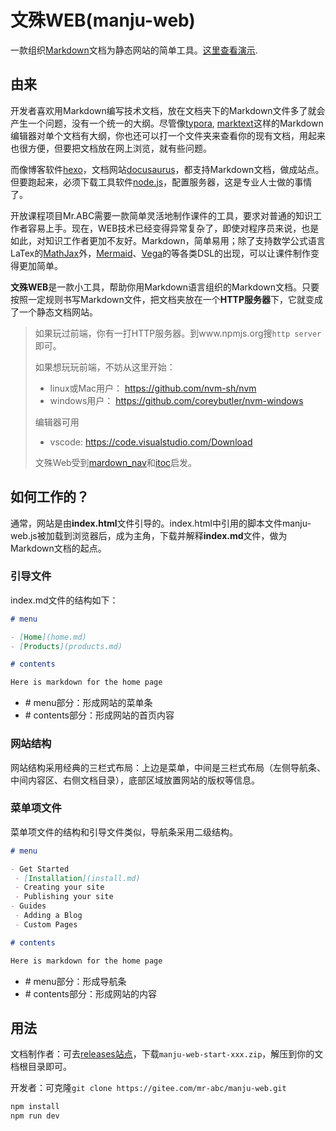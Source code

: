 # 文殊WEB(manju-web)

一款组织[Markdown](https://guides.github.com/features/mastering-markdown/)文档为静态网站的简单工具。[这里查看演示](https://mr-abc.gitee.io/mr.abc/). 

## 由来

开发者喜欢用Markdown编写技术文档，放在文档夹下的Markdown文件多了就会产生一个问题，没有一个统一的大纲。尽管像[typora](https://www.typora.io), [marktext](https://github.com/marktext/marktext)这样的Markdown编辑器对单个文档有大纲，你也还可以打一个文件夹来查看你的现有文档，用起来也很方便，但要把文档放在网上浏览，就有些问题。

而像博客软件[hexo](https://github.com/hexojs/hexo)，文档网站[docusaurus](https://github.com/facebook/docusaurus)，都支持Markdown文档，做成站点。但要跑起来，必须下载工具软件[node.js](https://nodejs.org)，配置服务器，这是专业人士做的事情了。

开放课程项目Mr.ABC需要一款简单灵活地制作课件的工具，要求对普通的知识工作者容易上手。现在，WEB技术已经变得异常复杂了，即使对程序员来说，也是如此，对知识工作者更加不友好。Markdown，简单易用；除了支持数学公式语言LaTex的[MathJax](https://www.mathjax.org)外，[Mermaid](http://mermaid-js.github.io/mermaid/)、[Vega](https://vega.github.io/vega)的等各类DSL的出现，可以让课件制作变得更加简单。

**文殊WEB**是一款小工具，帮助你用Markdown语言组织的Markdown文档。只要按照一定规则书写Markdown文件，把文档夹放在一个**HTTP服务器**下，它就变成了一个静态文档网站。

> 如果玩过前端，你有一打HTTP服务器。到www.npmjs.org搜`http server`即可。
> 
> 如果想玩玩前端，不妨从这里开始：
> - linux或Mac用户： https://github.com/nvm-sh/nvm
> - windows用户： https://github.com/coreybutler/nvm-windows
> 
> 编辑器可用
> - vscode: https://code.visualstudio.com/Download
> 
> 文殊Web受到[mardown_nav](https://github.com/chris-peng/markdown_nav)和[itoc](https://github.com/itnik/itoc)启发。

## 如何工作的？

通常，网站是由**index.html**文件引导的。index.html中引用的脚本文件manju-web.js被加载到浏览器后，成为主角，下载并解释**index.md**文件，做为Markdown文档的起点。

### 引导文件

index.md文件的结构如下：

```md
# menu

- [Home](home.md)
- [Products](products.md)

# contents

Here is markdown for the home page
```

- \# menu部分：形成网站的菜单条
- \# contents部分：形成网站的首页内容

### 网站结构

网站结构采用经典的三栏式布局：上边是菜单，中间是三栏式布局（左侧导航条、中间内容区、右侧文档目录），底部区域放置网站的版权等信息。

### 菜单项文件

菜单项文件的结构和引导文件类似，导航条采用二级结构。

```md
# menu

- Get Started
 - [Installation](install.md)
 - Creating your site
 - Publishing your site
- Guides
 - Adding a Blog
 - Custom Pages

# contents

Here is markdown for the home page
```

- \# menu部分：形成导航条
- \# contents部分：形成网站的内容

## 用法

文档制作者：可去[releases站点](https://gitee.com/mr-abc/manju-web/releases)，下载`manju-web-start-xxx.zip`，解压到你的文档根目录即可。

开发者：可克隆`git clone https://gitee.com/mr-abc/manju-web.git`

```bash
npm install
npm run dev
```
